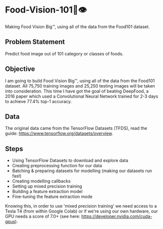 # Food-Vision-101🍔👁️
Making Food Vision Big™, using all of the data from the Food101 dataset.


## Problem Statement
Predict food image out of 101 category or classes of foods.

## Objective
I am going to build Food Vision Big™, using all of the data from the Food101 dataset. All 75,750 training images and 25,250 testing images will be taken into consideration. This time I have got the goal of beating DeepFood, a 2016 paper which used a Convolutional Neural Network trained for 2-3 days to achieve 77.4% top-1 accuracy.

## Data
The original data came from the TensorFlow Datasets (TFDS), read the guide: https://www.tensorflow.org/datasets/overview.

## Steps
* Using TensorFlow Datasets to download and explore data
* Creating preprocessing function for our data
* Batching & preparing datasets for modelling (making our datasets run fast)
* Creating modelling callbacks
* Setting up mixed precision training
* Building a feature extraction model
* Fine-tuning the feature extraction mode

Knowing this, in order to use 'mixed precision training' we need access to a Tesla T4 (from within Google Colab) or if we're using our own hardware, our GPU needs a score of 7.0+ (see here: https://developer.nvidia.com/cuda-gpus).
